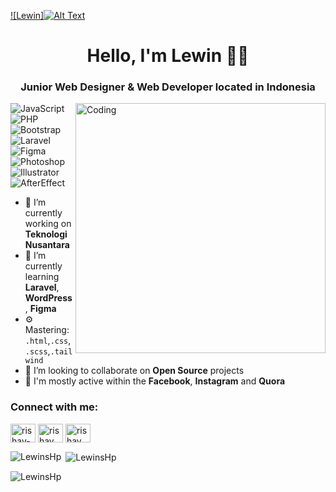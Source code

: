 [![Lewin]![Alt Text](https://user-images.githubusercontent.com/69864986/160632746-f60ebe1d-1d4f-4cee-b066-39892799eec8.gif)](https://winns.my.id)
<h1 align="center">Hello, I'm Lewin 👋🏻</h1>
<h3 align="center">Junior Web Designer & Web Developer located in Indonesia</h3>
<img align="right" alt="Coding" width="400" src="https://cdn.dribbble.com/users/1162077/screenshots/3848914/programmer.gif">

![JavaScript](https://img.shields.io/badge/JavaScript-Beginner-yellow)
![PHP](https://img.shields.io/badge/PHP-Beginner-lightblue)
![Bootstrap](https://img.shields.io/badge/Bootstrap-Expert-purple)
![Laravel](https://img.shields.io/badge/Laravel-Beginner-red)
![Figma](https://img.shields.io/badge/Figma-Expert-brown)
![Photoshop](https://img.shields.io/badge/Photoshop-Expert-black)
![Illustrator](https://img.shields.io/badge/Illustrator-Expert-green)
![AfterEffect](https://img.shields.io/badge/AfterEffect-Expert-blue)

- 🔭 I’m currently working on **Teknologi Nusantara** 
- 🌱 I’m currently learning **Laravel**, **WordPress**, **Figma**
- ⚙️ Mastering: `.html`,`.css`,`.scss`,`.tailwind`
- 👯 I’m looking to collaborate on **Open Source** projects
- 💬 I'm mostly active within the **Facebook**, **Instagram** and **Quora**

<h3 align="left">Connect with me:</h3>
<p align="left">
<a href=https://www.linkedin.com/in/lewinsan-hamonangan-panjaitan-ba1b0b175/" target="blank"><img align="center" src="https://raw.githubusercontent.com/rahuldkjain/github-profile-readme-generator/master/src/images/icons/Social/linked-in-alt.svg" alt="rishav-chanda-b89a791b3" height="30" width="40" /></a>
<a href="https://www.instagram.com/lewinp_/" target="blank"><img align="center" src="https://raw.githubusercontent.com/rahuldkjain/github-profile-readme-generator/master/src/images/icons/Social/instagram.svg" alt="rishav_chanda" height="30" width="40" /></a>
<a href="https://www.youtube.com/channel/UC17jin70Pt3DCfN4E6gZzbQ" target="blank"><img align="center" src="https://raw.githubusercontent.com/rahuldkjain/github-profile-readme-generator/master/src/images/icons/Social/youtube.svg" alt="rishav chanda" height="30" width="40" /></a>
</p>

<p><img align="left" src="https://github-readme-stats.vercel.app/api/top-langs?username=LewinsHp&show_icons=true&locale=en&layout=compact&theme=tokyonight" alt="LewinsHp" /></p>

<p>&nbsp;<img align="center" src="https://github-readme-stats.vercel.app/api?username=LewinsHp&show_icons=true&locale=en&theme=tokyonight" alt="LewinsHp" /></p>

<p><img align="center" src="https://github-readme-streak-stats.herokuapp.com/?user=LewinsHp&&theme=tokyonight" alt="LewinsHp" /></p>
